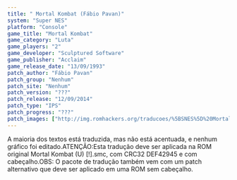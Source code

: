 ```yaml
---
title: " Mortal Kombat (Fábio Pavan)"
system: "Super NES"
platform: "Console"
game_title: "Mortal Kombat"
game_category: "Luta"
game_players: "2"
game_developer: "Sculptured Software"
game_publisher: "Acclaim"
game_release_date: "13/09/1993"
patch_author: "Fábio Pavan"
patch_group: "Nenhum"
patch_site: "Nenhum"
patch_version: "???"
patch_release: "12/09/2014"
patch_type: "IPS"
patch_progress: "???"
patch_images: ["http://img.romhackers.org/traducoes/%5BSNES%5D%20Mortal%20Kombat%20-%20F%C3%A1bio%20Pavan%20-%201.png","http://img.romhackers.org/traducoes/%5BSNES%5D%20Mortal%20Kombat%20-%20F%C3%A1bio%20Pavan%20-%202.png","http://img.romhackers.org/traducoes/%5BSNES%5D%20Mortal%20Kombat%20-%20F%C3%A1bio%20Pavan%20-%203.png"]
---
```

A maioria dos textos está traduzida, mas não está acentuada, e nenhum gráfico foi editado.ATENÇÃO:Esta tradução deve ser aplicada na ROM original Mortal Kombat (U) [!].smc, com CRC32 DEF42945 e com cabeçalho.OBS: O pacote de tradução também vem com um patch alternativo que deve ser aplicado em uma ROM sem cabeçalho.
